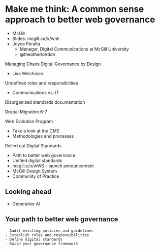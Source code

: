 # Make me think: A common sense approach to better web governance

- McGill
- Slides: mcgill.ca/x/wnh
- Joyce Peralta
  - Manager, Digital Communications at McGill University
  - @theotherlondon

Managing Chaos Digital Governance by Design

- Lisa Welchman

Undefined roles and responsibilities

- Communications vs. IT

Disorganized standards documentation

Drupal Migration 6-7

Web Evolution Program

- Take a look at the CMS
- Methodologies and processes

Rolled out Digital Standards

- Path to better web governance
- Unified digital standards
- mcgill.c/x/wWS - launch announcement
- McGill Design System
- Community of Practice

## Looking ahead

- Generative AI

## Your path to better web governance

    - Audit existing policies and guidelines
    - Establish roles and responsibilities
    - Define digital standards
    - Build your governance framework
